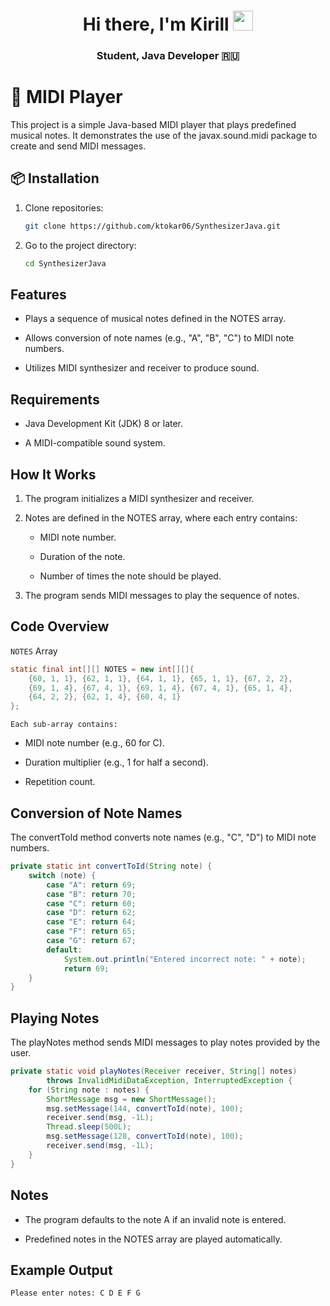 <h1 align="center">Hi there, I'm<a ></a> Kirill</a> 
<img src="https://github.com/blackcater/blackcater/raw/main/images/Hi.gif" height="32"/></h1>
<h3 align="center"> Student, Java Developer 🇷🇺 </h3>

# 📜 MIDI Player

This project is a simple Java-based MIDI player that plays predefined musical notes. It demonstrates the use of the javax.sound.midi package to create and send MIDI messages.

## 📦 Installation

1. Clone repositories:
   ```bash
   git clone https://github.com/ktokar06/SynthesizerJava.git
   ```

2. Go to the project directory:
   ```bash
   cd SynthesizerJava
   ```
## Features

- Plays a sequence of musical notes defined in the NOTES array.

- Allows conversion of note names (e.g., "A", "B", "C") to MIDI note numbers.

- Utilizes MIDI synthesizer and receiver to produce sound.

## Requirements

- Java Development Kit (JDK) 8 or later.

- A MIDI-compatible sound system.

## How It Works

1. The program initializes a MIDI synthesizer and receiver.

2. Notes are defined in the NOTES array, where each entry contains:

    - MIDI note number.
      
    - Duration of the note.
      
    - Number of times the note should be played.

3. The program sends MIDI messages to play the sequence of notes.

## Code Overview

``NOTES`` Array

```java
static final int[][] NOTES = new int[][]{
    {60, 1, 1}, {62, 1, 1}, {64, 1, 1}, {65, 1, 1}, {67, 2, 2},
    {69, 1, 4}, {67, 4, 1}, {69, 1, 4}, {67, 4, 1}, {65, 1, 4},
    {64, 2, 2}, {62, 1, 4}, {60, 4, 1}
};
```

``Each sub-array contains:``

- MIDI note number (e.g., 60 for C).

- Duration multiplier (e.g., 1 for half a second).

 - Repetition count.

## Conversion of Note Names

The convertToId method converts note names (e.g., "C", "D") to MIDI note numbers.

```java
private static int convertToId(String note) {
    switch (note) {
        case "A": return 69;
        case "B": return 70;
        case "C": return 60;
        case "D": return 62;
        case "E": return 64;
        case "F": return 65;
        case "G": return 67;
        default:
            System.out.println("Entered incorrect note: " + note);
            return 69;
    }
}
```

## Playing Notes

The playNotes method sends MIDI messages to play notes provided by the user.

```java
private static void playNotes(Receiver receiver, String[] notes)
        throws InvalidMidiDataException, InterruptedException {
    for (String note : notes) {
        ShortMessage msg = new ShortMessage();
        msg.setMessage(144, convertToId(note), 100);
        receiver.send(msg, -1L);
        Thread.sleep(500L);
        msg.setMessage(128, convertToId(note), 100);
        receiver.send(msg, -1L);
    }
}
``` 

## Notes

- The program defaults to the note A if an invalid note is entered.

- Predefined notes in the NOTES array are played automatically.

## Example Output

``
Please enter notes:
C D E F G
``

